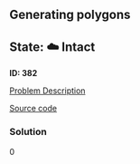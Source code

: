 ## Generating polygons

## State: :cloud: **Intact**

**ID: 382**

[Problem Description](https://projecteuler.net/problem=382)

[Source code](main.cpp)

### Solution
0